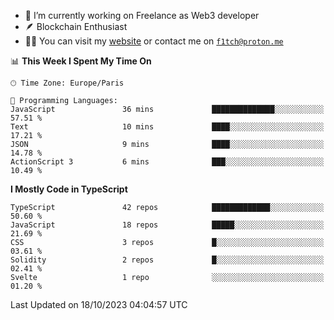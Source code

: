 - 🔭 I’m currently working on Freelance as Web3 developer
- 🪶 Blockchain Enthusiast
- 👨‍💻 You can visit my [website](https://f1tch.xyz) or contact me on [`f1tch@proton.me`](mailto:f1tch@proton.me)

<!--START_SECTION:waka-->
📊 **This Week I Spent My Time On** 

```text
🕑︎ Time Zone: Europe/Paris

💬 Programming Languages: 
JavaScript               36 mins             ██████████████░░░░░░░░░░░   57.51 % 
Text                     10 mins             ████░░░░░░░░░░░░░░░░░░░░░   17.21 % 
JSON                     9 mins              ████░░░░░░░░░░░░░░░░░░░░░   14.78 % 
ActionScript 3           6 mins              ███░░░░░░░░░░░░░░░░░░░░░░   10.49 % 
```

**I Mostly Code in TypeScript** 

```text
TypeScript               42 repos            █████████████░░░░░░░░░░░░   50.60 % 
JavaScript               18 repos            █████░░░░░░░░░░░░░░░░░░░░   21.69 % 
CSS                      3 repos             █░░░░░░░░░░░░░░░░░░░░░░░░   03.61 % 
Solidity                 2 repos             █░░░░░░░░░░░░░░░░░░░░░░░░   02.41 % 
Svelte                   1 repo              ░░░░░░░░░░░░░░░░░░░░░░░░░   01.20 % 
```




 Last Updated on 18/10/2023 04:04:57 UTC
<!--END_SECTION:waka-->
